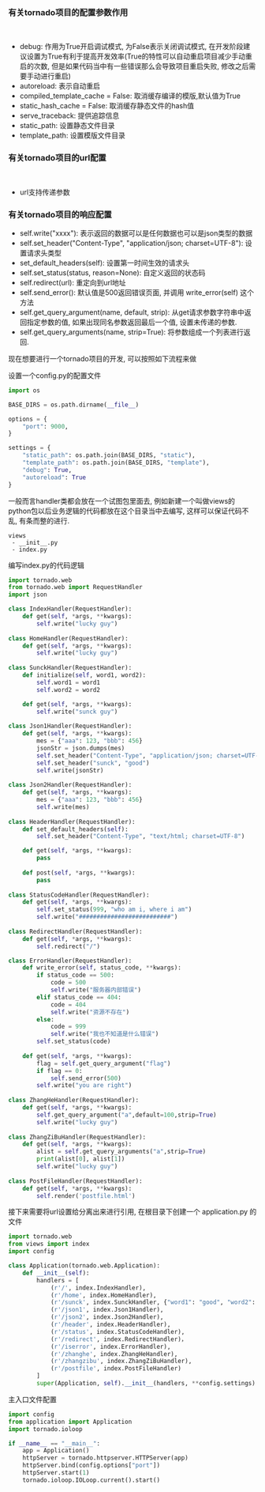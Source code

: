 
### 有关tornado项目的配置参数作用

<br/>

* debug: 作用为True开启调试模式, 为False表示关闭调试模式, 在开发阶段建议设置为True有利于提高开发效率(True的特性可以自动重启项目减少手动重启的次数, 但是如果代码当中有一些错误那么会导致项目重启失败, 修改之后需要手动进行重启)
* autoreload: 表示自动重启
* compiled_template_cache = False: 取消缓存编译的模版,默认值为True
* static_hash_cache = False: 取消缓存静态文件的hash值
* serve_traceback: 提供追踪信息
* static_path: 设置静态文件目录
* template_path: 设置模版文件目录

### 有关tornado项目的url配置

<br/>

* url支持传递参数

### 有关tornado项目的响应配置

* self.write("xxxx"): 表示返回的数据可以是任何数据也可以是json类型的数据
* self.set_header("Content-Type", "application/json; charset=UTF-8"): 设置请求头类型
* set_default_headers(self): 设置第一时间生效的请求头
* self.set_status(status, reason=None): 自定义返回的状态码
* self.redirect(url): 重定向到url地址
* self.send_error(): 默认值是500返回错误页面, 并调用 write_error(self) 这个方法
* self.get_query_argument(name, default, strip): 从get请求参数字符串中返回指定参数的值, 如果出现同名参数返回最后一个值, 设置未传递的参数.
* self.get_query_arguments(name, strip=True): 将参数组成一个列表进行返回.

现在想要进行一个tornado项目的开发, 可以按照如下流程来做

设置一个config.py的配置文件
```config.py
import os

BASE_DIRS = os.path.dirname(__file__)

options = {
    "port": 9000,
}

settings = {
    "static_path": os.path.join(BASE_DIRS, "static"),
    "template_path": os.path.join(BASE_DIRS, "template"),
    "debug": True,
    "autoreload": True
}
```

一般而言handler类都会放在一个试图包里面去, 例如新建一个叫做views的python包以后业务逻辑的代码都放在这个目录当中去编写, 这样可以保证代码不乱, 有条而整的进行.

```package
views
 - __init__.py
 - index.py
```

编写index.py的代码逻辑

```python
import tornado.web
from tornado.web import RequestHandler
import json

class IndexHandler(RequestHandler):
    def get(self, *args, **kwargs):
        self.write("lucky guy")
        
class HomeHandler(RequestHandler):
    def get(self, *args, **kwargs):
        self.write("lucky guy")
        
class SunckHandler(RequestHandler):
    def initialize(self, word1, word2):
        self.word1 = word1
        self.word2 = word2

    def get(self, *args, **kwargs):
        self.write("sunck guy")
        
class Json1Handler(RequestHandler):
    def get(self, *args, **kwargs):
        mes = {"aaa": 123, "bbb": 456}
        jsonStr = json.dumps(mes)
        self.set_header("Content-Type", "application/json; charset=UTF-8")
        self.set_header("sunck", "good")
        self.write(jsonStr)
        
class Json2Handler(RequestHandler):
    def get(self, *args, **kwargs):
        mes = {"aaa": 123, "bbb": 456}
        self.write(mes)
        
class HeaderHandler(RequestHandler):
    def set_default_headers(self):
        self.set_header("Content-Type", "text/html; charset=UTF-8")

    def get(self, *args, **kwargs):
        pass
        
    def post(self, *args, **kwargs):
        pass
        
class StatusCodeHandler(RequestHandler):
    def get(self, *args, **kwargs):
        self.set_status(999, "who am i, where i am")
        self.write("##########################")
        
class RedirectHandler(RequestHandler):
    def get(self, *args, **kwargs):
        self.redirect("/")

class ErrorHandler(RequestHandler):
    def write_error(self, status_code, **kwargs):
        if status_code == 500:
            code = 500
            self.write("服务器内部错误")
        elif status_code == 404:
            code = 404
            self.write("资源不存在")
        else:
            code = 999
            self.write("我也不知道是什么错误")
        self.set_status(code)
        
    def get(self, *args, **kwargs):
        flag = self.get_query_argument("flag")
        if flag == 0:
            self.send_error(500)
        self.write("you are right")
        
class ZhangHeHandler(RequestHandler):
    def get(self, *args, **kwargs):
        self.get_query_argument("a",default=100,strip=True)
        self.write("lucky guy")
        
class ZhangZiBuHandler(RequestHandler):
    def get(self, *args, **kwargs):
        alist = self.get_query_arguments("a",strip=True)
        print(alist[0], alist[1])
        self.write("lucky guy")
        
class PostFileHandler(RequestHandler):
    def get(self, *args, **kwargs):
        self.render('postfile.html')
```


接下来需要将url设置给分离出来进行引用, 在根目录下创建一个 application.py 的文件
```python
import tornado.web
from views import index
import config

class Application(tornado.web.Application):
    def __init__(self):
        handlers = [
            (r'/', index.IndexHandler),
            (r'/home', index.HomeHandler),
            (r'/sunck', index.SunckHandler, {"word1": "good", "word2": "nice"}),
            (r'/json1', index.Json1Handler),
            (r'/json2', index.Json2Handler),
            (r'/header', index.HeaderHandler),
            (r'/status', index.StatusCodeHandler),
            (r'/redirect', index.RedirectHandler)，
            (r'/iserror', index.ErrorHandler),
            (r'/zhanghe', index.ZhangHeHandler),
            (r'/zhangzibu', index.ZhangZiBuHandler),
            (r'/postfile', index.PostFileHandler)
        ]
        super(Application, self).__init__(handlers, **config.settings)
```

主入口文件配置
```python
import config
from application import Application
import tornado.ioloop

if __name__ == "__main__":
    app = Application()
    httpServer = tornado.httpserver.HTTPServer(app)
    httpServer.bind(config.options["port"])
    httpServer.start(1)
    tornado.ioloop.IOLoop.current().start()
```
